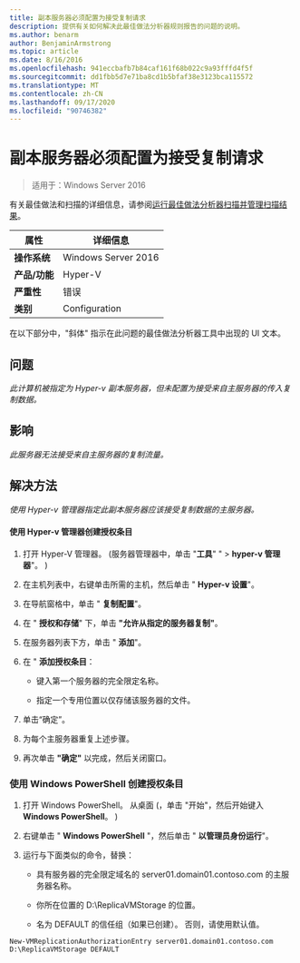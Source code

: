 ```yaml
---
title: 副本服务器必须配置为接受复制请求
description: 提供有关如何解决此最佳做法分析器规则报告的问题的说明。
ms.author: benarm
author: BenjaminArmstrong
ms.topic: article
ms.date: 8/16/2016
ms.openlocfilehash: 941eccbafb7b84caf161f68b022c9a93fffd4f5f
ms.sourcegitcommit: dd1fbb5d7e71ba8cd1b5bfaf38e3123bca115572
ms.translationtype: MT
ms.contentlocale: zh-CN
ms.lasthandoff: 09/17/2020
ms.locfileid: "90746382"
---
```

# <a name="a-replica-server-must-be-configured-to-accept-replication-requests"></a>副本服务器必须配置为接受复制请求

>适用于：Windows Server 2016

有关最佳做法和扫描的详细信息，请参阅[运行最佳做法分析器扫描并管理扫描结果](https://go.microsoft.com/fwlink/p/?LinkID=223177)。

|属性|详细信息|
|-|-|
|**操作系统**|Windows Server 2016|
|**产品/功能**|Hyper-V|
|**严重性**|错误|
|**类别**|Configuration|

在以下部分中，"斜体" 指示在此问题的最佳做法分析器工具中出现的 UI 文本。

## <a name="issue"></a>问题
*此计算机被指定为 Hyper-v 副本服务器，但未配置为接受来自主服务器的传入复制数据。*

## <a name="impact"></a>影响
*此服务器无法接受来自主服务器的复制流量。*

## <a name="resolution"></a>解决方法
*使用 Hyper-v 管理器指定此副本服务器应该接受复制数据的主服务器。*

#### <a name="create-authorization-entries-using-hyper-v-manager"></a>使用 Hyper-v 管理器创建授权条目

1.  打开 Hyper-V 管理器。  (服务器管理器中，单击 "**工具**" "  >  **hyper-v 管理器**"。 ) 

2.  在主机列表中，右键单击所需的主机，然后单击 " **Hyper-v 设置**"。

3.  在导航窗格中，单击 " **复制配置**"。

4.  在 " **授权和存储**" 下，单击 **"允许从指定的服务器复制"**。

5.  在服务器列表下方，单击 " **添加**"。

6.  在 " **添加授权条目**：

    -   键入第一个服务器的完全限定名称。

    -   指定一个专用位置以仅存储该服务器的文件。

7.  单击“确定”。

8.  为每个主服务器重复上述步骤。

9. 再次单击 **"确定"** 以完成，然后关闭窗口。

### <a name="create-authorization-entries-using-windows-powershell"></a>使用 Windows PowerShell 创建授权条目

1.  打开 Windows PowerShell。 从桌面 (，单击 "开始"，然后开始键入 **Windows PowerShell**。 ) 

2.  右键单击 " **Windows PowerShell** "，然后单击 " **以管理员身份运行**"。

3.  运行与下面类似的命令，替换：

    -   具有服务器的完全限定域名的 server01.domain01.contoso.com 的主服务器名称。

    -   你所在位置的 D:\ReplicaVMStorage 的位置。

    -   名为 DEFAULT 的信任组（如果已创建）。 否则，请使用默认值。

```
New-VMReplicationAuthorizationEntry server01.domain01.contoso.com D:\ReplicaVMStorage DEFAULT
```



